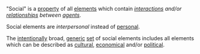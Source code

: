 "Social" is a [property](https://github.com/gcassel/Modular-Organization-Terminology/blob/master/terms/property.md) of all [elements](https://github.com/gcassel/Modular-Organization-Terminology/blob/master/terms/element.md) which contain *[interactions](https://github.com/gcassel/Modular-Organization-Terminology/blob/master/terms/interaction.md) and/or [relationships](https://github.com/gcassel/Modular-Organization-Terminology/blob/master/terms/relationship.md) between [agents](https://github.com/gcassel/Modular-Organization-Terminology/blob/master/terms/agent.md)*.  

Social elements are *interpersonal* instead of [personal](https://github.com/gcassel/Modular-Organization-Terminology/blob/master/terms/personal.md). 

The [intentionally](https://github.com/gcassel/Modular-Organization-Terminology/blob/master/terms/intention.md) broad, [generic](https://github.com/gcassel/Modular-Organization-Terminology/blob/master/terms/generic.md) [set](https://github.com/gcassel/Modular-Organization-Terminology/blob/master/terms/set.md) of social elements includes all elements which can be described as [cultural](https://github.com/gcassel/Modular-Organization-Terminology/blob/master/terms/culture.md), [economical](https://github.com/gcassel/Modular-Organization-Terminology/blob/master/terms/economic.md) and/or [political](https://github.com/gcassel/Modular-Organization-Terminology/blob/master/terms/politics.md).
 
